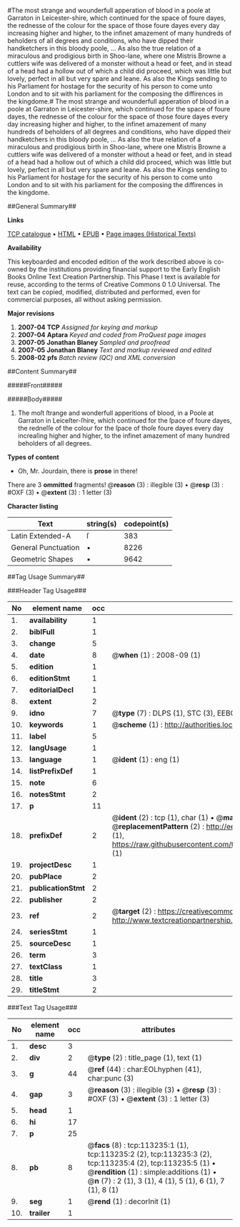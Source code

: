 #The most strange and wounderfull apperation of blood in a poole at Garraton in Leicester-shire, which continued for the space of foure dayes, the rednesse of the colour for the space of those foure dayes every day increasing higher and higher, to the infinet amazement of many hundreds of beholders of all degrees and conditions, who have dipped their handketchers in this bloody poole, ... As also the true relation of a miraculous and prodigious birth in Shoo-lane, where one Mistris Browne a cuttlers wife was delivered of a monster without a head or feet, and in stead of a head had a hollow out of which a child did proceed, which was little but lovely, perfect in all but very spare and leane. As also the Kings sending to his Parliament for hostage for the security of his person to come unto London and to sit with his parliament for the composing the diffirences in the kingdome.#
The most strange and wounderfull apperation of blood in a poole at Garraton in Leicester-shire, which continued for the space of foure dayes, the rednesse of the colour for the space of those foure dayes every day increasing higher and higher, to the infinet amazement of many hundreds of beholders of all degrees and conditions, who have dipped their handketchers in this bloody poole, ... As also the true relation of a miraculous and prodigious birth in Shoo-lane, where one Mistris Browne a cuttlers wife was delivered of a monster without a head or feet, and in stead of a head had a hollow out of which a child did proceed, which was little but lovely, perfect in all but very spare and leane. As also the Kings sending to his Parliament for hostage for the security of his person to come unto London and to sit with his parliament for the composing the diffirences in the kingdome.

##General Summary##

**Links**

[TCP catalogue](http://www.ota.ox.ac.uk/tcp/)  • 
[HTML](http://tei.it.ox.ac.uk/tcp/Texts-HTML/free/A89/A89372.html)  • 
[EPUB](http://tei.it.ox.ac.uk/tcp/Texts-EPUB/free/A89/A89372.epub) • 
[Page images (Historical Texts)](https://data.historicaltexts.jisc.ac.uk/view?pubId=eebo-99861107e&pageId=eebo-99861107e-113235-1)

**Availability**

This keyboarded and encoded edition of the
	       work described above is co-owned by the institutions
	       providing financial support to the Early English Books
	       Online Text Creation Partnership. This Phase I text is
	       available for reuse, according to the terms of Creative
	       Commons 0 1.0 Universal. The text can be copied,
	       modified, distributed and performed, even for
	       commercial purposes, all without asking permission.

**Major revisions**

1. __2007-04__ __TCP__ *Assigned for keying and markup*
1. __2007-04__ __Aptara__ *Keyed and coded from ProQuest page images*
1. __2007-05__ __Jonathan Blaney__ *Sampled and proofread*
1. __2007-05__ __Jonathan Blaney__ *Text and markup reviewed and edited*
1. __2008-02__ __pfs__ *Batch review (QC) and XML conversion*

##Content Summary##

#####Front#####

#####Body#####

1. The moſt ſtrange and wonderfull
apperitions of blood, in a Poole at Garraton in Leiceſter-ſhire,
which continued for the ſpace of
foure dayes, the redneſſe of the colour for the ſpace of
thoſe foure dayes every day increaſing higher and
higher, to the infinet amazement of many
hundred beholders of all degrees.

**Types of content**

  * Oh, Mr. Jourdain, there is **prose** in there!

There are 3 **ommitted** fragments! 
 @__reason__ (3) : illegible (3)  •  @__resp__ (3) : #OXF (3)  •  @__extent__ (3) : 1 letter (3)

**Character listing**


|Text|string(s)|codepoint(s)|
|---|---|---|
|Latin Extended-A|ſ|383|
|General Punctuation|•|8226|
|Geometric Shapes|▪|9642|

##Tag Usage Summary##

###Header Tag Usage###

|No|element name|occ|attributes|
|---|---|---|---|
|1.|__availability__|1||
|2.|__biblFull__|1||
|3.|__change__|5||
|4.|__date__|8| @__when__ (1) : 2008-09 (1)|
|5.|__edition__|1||
|6.|__editionStmt__|1||
|7.|__editorialDecl__|1||
|8.|__extent__|2||
|9.|__idno__|7| @__type__ (7) : DLPS (1), STC (3), EEBO-CITATION (1), PROQUEST (1), VID (1)|
|10.|__keywords__|1| @__scheme__ (1) : http://authorities.loc.gov/ (1)|
|11.|__label__|5||
|12.|__langUsage__|1||
|13.|__language__|1| @__ident__ (1) : eng (1)|
|14.|__listPrefixDef__|1||
|15.|__note__|6||
|16.|__notesStmt__|2||
|17.|__p__|11||
|18.|__prefixDef__|2| @__ident__ (2) : tcp (1), char (1)  •  @__matchPattern__ (2) : ([0-9\-]+):([0-9IVX]+) (1), (.+) (1)  •  @__replacementPattern__ (2) : http://eebo.chadwyck.com/downloadtiff?vid=$1&page=$2 (1), https://raw.githubusercontent.com/textcreationpartnership/Texts/master/tcpchars.xml#$1 (1)|
|19.|__projectDesc__|1||
|20.|__pubPlace__|2||
|21.|__publicationStmt__|2||
|22.|__publisher__|2||
|23.|__ref__|2| @__target__ (2) : https://creativecommons.org/publicdomain/zero/1.0/ (1), http://www.textcreationpartnership.org/docs/. (1)|
|24.|__seriesStmt__|1||
|25.|__sourceDesc__|1||
|26.|__term__|3||
|27.|__textClass__|1||
|28.|__title__|3||
|29.|__titleStmt__|2||


###Text Tag Usage###

|No|element name|occ|attributes|
|---|---|---|---|
|1.|__desc__|3||
|2.|__div__|2| @__type__ (2) : title_page (1), text (1)|
|3.|__g__|44| @__ref__ (44) : char:EOLhyphen (41), char:punc (3)|
|4.|__gap__|3| @__reason__ (3) : illegible (3)  •  @__resp__ (3) : #OXF (3)  •  @__extent__ (3) : 1 letter (3)|
|5.|__head__|1||
|6.|__hi__|17||
|7.|__p__|25||
|8.|__pb__|8| @__facs__ (8) : tcp:113235:1 (1), tcp:113235:2 (2), tcp:113235:3 (2), tcp:113235:4 (2), tcp:113235:5 (1)  •  @__rendition__ (1) : simple:additions (1)  •  @__n__ (7) : 2 (1), 3 (1), 4 (1), 5 (1), 6 (1), 7 (1), 8 (1)|
|9.|__seg__|1| @__rend__ (1) : decorInit (1)|
|10.|__trailer__|1||
